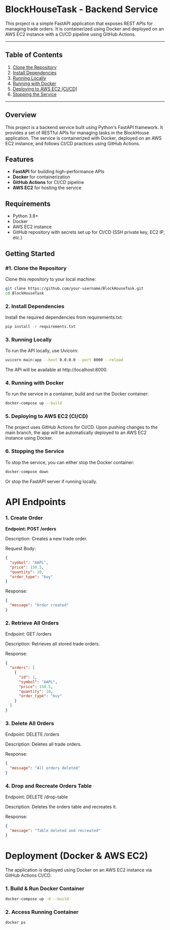 # BlockHouseTask - Backend Service

This project is a simple FastAPI application that exposes REST APIs for managing trade orders. It is containerized using Docker and deployed on an AWS EC2 instance with a CI/CD pipeline using GitHub Actions.

---

## Table of Contents
1. [Clone the Repository](#clone-the-repository)
2. [Install Dependencies](#install-dependencies)
3. [Running Locally](#running-locally)
4. [Running with Docker](#running-with-docker)
5. [Deploying to AWS EC2 (CI/CD)](#deploying-to-aws-ec2-cicd)
6. [Stopping the Service](#stopping-the-service)

---
## Overview

This project is a backend service built using Python's FastAPI framework. It provides a set of RESTful APIs for managing tasks in the BlockHouse application. The service is containerized with Docker, deployed on an AWS EC2 instance, and follows CI/CD practices using GitHub Actions.

## Features

- **FastAPI** for building high-performance APIs
- **Docker** for containerization
- **GitHub Actions** for CI/CD pipeline
- **AWS EC2** for hosting the service

## Requirements

- Python 3.8+
- Docker
- AWS EC2 instance
- GitHub repository with secrets set up for CI/CD (SSH private key, EC2 IP, etc.)

## Getting Started

### #1. Clone the Repository

Clone this repository to your local machine:

```bash
git clone https://github.com/your-username/BlockHouseTask.git
cd BlockHouseTask
```

### 2. Install Dependencies

Install the required dependencies from requirements.txt:

```bash
pip install -r requirements.txt
```

### 3. Running Locally
To run the API locally, use Uvicorn:

```bash
uvicorn main:app --host 0.0.0.0 --port 8000 --reload
```

The API will be available at http://localhost:8000.

### 4. Running with Docker
To run the service in a container, build and run the Docker container:

```bash
docker-compose up --build
```

### 5. Deploying to AWS EC2 (CI/CD)
The project uses GitHub Actions for CI/CD. Upon pushing changes to the main branch, the app will be automatically deployed to an AWS EC2 instance using Docker.

### 6. Stopping the Service
To stop the service, you can either stop the Docker container:

``` bash
docker-compose down
```
Or stop the FastAPI server if running locally.

# API Endpoints

### 1. Create Order

**Endpoint: POST /orders**

Description: Creates a new trade order.

Request Body:
```json
{
  "symbol": "AAPL",
  "price": 150.5,
  "quantity": 10,
  "order_type": "buy"
}
```
Response:
```json
{
  "message": "Order created"
}
```
### 2. Retrieve All Orders

Endpoint: GET /orders

Description: Retrieves all stored trade orders.

Response:

```json
{
  "orders": [
    {
      "id": 1,
      "symbol": "AAPL",
      "price": 150.5,
      "quantity": 10,
      "order_type": "buy"
    }
  ]
}
```
### 3. Delete All Orders

Endpoint: DELETE /orders

Description: Deletes all trade orders.

Response:

```json
{
  "message": "All orders deleted"
}
```

### 4. Drop and Recreate Orders Table

Endpoint: DELETE /drop-table

Description: Deletes the orders table and recreates it.

Response:
```json
{
  "message": "Table deleted and recreated"
}
```

# Deployment (Docker & AWS EC2)

The application is deployed using Docker on an AWS EC2 instance via GitHub Actions CI/CD.

### 1. Build & Run Docker Container

```bash
docker-compose up -d --build
```

### 2. Access Running Container
```bash
docker ps
```
